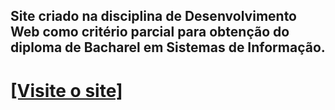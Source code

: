 ## Site criado na disciplina de Desenvolvimento Web como critério parcial para obtenção do diploma de Bacharel em Sistemas de Informação.

# [[Visite o site]](https://ritogomes.vercel.app)

